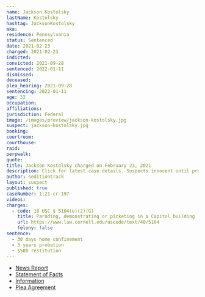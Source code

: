 ```yaml
---
name: Jackson Kostolsky
lastName: Kostolsky
hashtag: JacksonKostolsky
aka:
residence: Pennsylvania
status: Sentenced
date: 2021-02-23
charged: 2021-02-23
indicted:
convicted: 2021-09-28
sentenced: 2022-01-11
dismissed:
deceased:
plea_hearing: 2021-09-28
sentencing: 2022-01-11
age: 32
occupation:
affiliations:
jurisdiction: Federal
image: /images/preview/jackson-kostolsky.jpg
suspect: jackson-kostolsky.jpg
booking:
courtroom:
courthouse:
raid:
perpwalk:
quote:
title: Jackson Kostolsky charged on February 23, 2021
description: Click for latest case details. Suspects innocent until proven guilty.
author: seditiontrack
layout: suspect
published: true
caseNumber: 1:21-cr-197
videos:
charges:
  - code: 18 USC § 5104(e)(2)(G)
    title: Parading, demonstrating or picketing in a Capitol building
    url: https://www.law.cornell.edu/uscode/text/40/5104
    felony: false
sentence:
  - 30 days home confinement
  - 3 years probation
  - $500 restitution
---
```


- [News Report](https://www.wfmz.com/news/area/lehighvalley/paperwork-video-shows-lehigh-county-man-was-at-u-s-capitol-during-riot/article_540d8556-7dee-11eb-845a-c3b80faa77ff.html)
- [Statement of Facts](https://www.justice.gov/usao-dc/case-multi-defendant/file/1438206/download)
- [Information](https://extremism.gwu.edu/sites/g/files/zaxdzs2191/f/Jackson%20Kostolsky%20Information.pdf)
- [Plea Agreement](https://www.justice.gov/usao-dc/case-multi-defendant/file/1438201/download)
